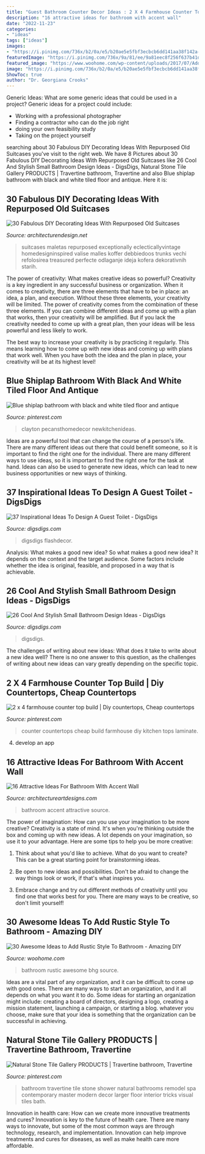 ```yaml
---
title: "Guest Bathroom Counter Decor Ideas : 2 X 4 Farmhouse Counter Top Build"
description: "16 attractive ideas for bathroom with accent wall"
date: "2022-11-23"
categories:
- "ideas"
tags: ["ideas"]
images:
- "https://i.pinimg.com/736x/b2/0a/e5/b20ae5e5fbf3ecbcb6dd141aa38f142a--travertine-bathroom-retro-bathrooms.jpg"
featuredImage: "https://i.pinimg.com/736x/9a/81/ee/9a81eec8f256f637b41d11395dfef08b.jpg"
featured_image: "https://www.woohome.com/wp-content/uploads/2017/07/Add-Rustic-Feel-to-Bathroom-4.jpg"
image: "https://i.pinimg.com/736x/b2/0a/e5/b20ae5e5fbf3ecbcb6dd141aa38f142a--travertine-bathroom-retro-bathrooms.jpg"
ShowToc: true
author: "Dr. Georgiana Crooks"
---
```



Generic Ideas: What are some generic ideas that could be used in a project?
Generic ideas for a project could include: 
- Working with a professional photographer 
- Finding a contractor who can do the job right 
- doing your own feasibility study 
- Taking on the project yourself

	

		
searching about 30 Fabulous DIY Decorating Ideas With Repurposed Old Suitcases you've visit to the right web. We have 8 Pictures about 30 Fabulous DIY Decorating Ideas With Repurposed Old Suitcases like 26 Cool And Stylish Small Bathroom Design Ideas - DigsDigs, Natural Stone Tile Gallery PRODUCTS | Travertine bathroom, Travertine and also Blue shiplap bathroom with black and white tiled floor and antique. Here it is:
		
    
## 30 Fabulous DIY Decorating Ideas With Repurposed Old Suitcases

<img loading=lazy src="https://cdn.architecturendesign.net/wp-content/uploads/2015/07/AD-Old-Suitcases-Decor-25.jpg" onerror="this.onerror=null;this.src='https://tse2.mm.bing.net/th?id=OIP.lApe2fHoRGwsrtaEgaX7iAHaJ4&amp;pid=15.1';" alt="30 Fabulous DIY Decorating Ideas With Repurposed Old Suitcases">

_Source: architecturendesign.net_

>suitcases maletas repurposed exceptionally eclecticallyvintage homedesigninspired valise malles koffer debbiedoos trunks vechi refolosirea treasured perfecte odlaganje ideja kofera dekorativnih starih. 

	

The power of creativity: What makes creative ideas so powerful?
Creativity is a key ingredient in any successful business or organization. When it comes to creativity, there are three elements that have to be in place: an idea, a plan, and execution. Without these three elements, your creativity will be limited. 
The power of creativity comes from the combination of these three elements. If you can combine different ideas and come up with a plan that works, then your creativity will be amplified. But if you lack the creativity needed to come up with a great plan, then your ideas will be less powerful and less likely to work. 

The best way to increase your creativity is by practicing it regularly. This means learning how to come up with new ideas and coming up with plans that work well. When you have both the idea and the plan in place, your creativity will be at its highest level!

    
## Blue Shiplap Bathroom With Black And White Tiled Floor And Antique

<img loading=lazy src="https://i.pinimg.com/736x/e8/5b/01/e85b013ebf477a1fa5812dbe35593a49.jpg" onerror="this.onerror=null;this.src='https://tse1.mm.bing.net/th?id=OIP.Ksz-16_jP6w5XrRBbR1IZQHaLH&amp;pid=15.1';" alt="Blue shiplap bathroom with black and white tiled floor and antique">

_Source: pinterest.com_

>clayton pecansthomedecor newkitchenideas. 

	

Ideas are a powerful tool that can change the course of a person's life. There are many different ideas out there that could benefit someone, so it is important to find the right one for the individual. There are many different ways to use ideas, so it is important to find the right one for the task at hand. Ideas can also be used to generate new ideas, which can lead to new business opportunities or new ways of thinking.

    
## 37 Inspirational Ideas To Design A Guest Toilet - DigsDigs

<img loading=lazy src="https://www.digsdigs.com/photos/guest-toilet-23.jpeg" onerror="this.onerror=null;this.src='https://tse3.mm.bing.net/th?id=OIP.jv0e5I1I0gYcce4uayHtfwHaLH&amp;pid=15.1';" alt="37 Inspirational Ideas To Design A Guest Toilet - DigsDigs">

_Source: digsdigs.com_

>digsdigs flashdecor. 

	

Analysis: What makes a good new idea?
So what makes a good new idea? It depends on the context and the target audience. Some factors include whether the idea is original, feasible, and proposed in a way that is achievable.

    
## 26 Cool And Stylish Small Bathroom Design Ideas - DigsDigs

<img loading=lazy src="https://www.digsdigs.com/photos/cool-and-stylish-small-bathroom-design-ideas-23-554x738.jpg" onerror="this.onerror=null;this.src='https://tse4.mm.bing.net/th?id=OIP.3InsbOgUET2l_lEo0mjpagHaJ3&amp;pid=15.1';" alt="26 Cool And Stylish Small Bathroom Design Ideas - DigsDigs">

_Source: digsdigs.com_

>digsdigs. 

	

The challenges of writing about new ideas: What does it take to write about a new idea well?
There is no one answer to this question, as the challenges of writing about new ideas can vary greatly depending on the specific topic.

    
## 2 X 4 Farmhouse Counter Top Build | Diy Countertops, Cheap Countertops

<img loading=lazy src="https://i.pinimg.com/736x/9a/81/ee/9a81eec8f256f637b41d11395dfef08b.jpg" onerror="this.onerror=null;this.src='https://tse3.mm.bing.net/th?id=OIP.w33eC_oyhmw7pfh-K86nKAHaJ3&amp;pid=15.1';" alt="2 x 4 farmhouse counter top build | Diy countertops, Cheap countertops">

_Source: pinterest.com_

>counter countertops cheap build farmhouse diy kitchen tops laminate. 

	

4. develop an app

    
## 16 Attractive Ideas For Bathroom With Accent Wall

<img loading=lazy src="https://www.architectureartdesigns.com/wp-content/uploads/2016/06/5-6.jpg" onerror="this.onerror=null;this.src='https://tse2.mm.bing.net/th?id=OIP.hY5Md2uPys92ZffsB4D_oAHaLH&amp;pid=15.1';" alt="16 Attractive Ideas For Bathroom With Accent Wall">

_Source: architectureartdesigns.com_

>bathroom accent attractive source. 

	

The power of imagination: How can you use your imagination to be more creative?
Creativity is a state of mind. It's when you're thinking outside the box and coming up with new ideas. A lot depends on your imagination, so use it to your advantage. Here are some tips to help you be more creative:
1. Think about what you'd like to achieve. What do you want to create? This can be a great starting point for brainstorming ideas.

2. Be open to new ideas and possibilities. Don't be afraid to change the way things look or work, if that's what inspires you.

3. Embrace change and try out different methods of creativity until you find one that works best for you. There are many ways to be creative, so don't limit yourself!

    
## 30 Awesome Ideas To Add Rustic Style To Bathroom - Amazing DIY

<img loading=lazy src="https://www.woohome.com/wp-content/uploads/2017/07/Add-Rustic-Feel-to-Bathroom-4.jpg" onerror="this.onerror=null;this.src='https://tse3.mm.bing.net/th?id=OIP.PTlBs3w5Msq7nCP71zdslwHaLK&amp;pid=15.1';" alt="30 Awesome Ideas to Add Rustic Style To Bathroom - Amazing DIY">

_Source: woohome.com_

>bathroom rustic awesome bhg source. 

	

Ideas are a vital part of any organization, and it can be difficult to come up with good ones. There are many ways to start an organization, and it all depends on what you want it to do. Some ideas for starting an organization might include: creating a board of directors, designing a logo, creating a mission statement, launching a campaign, or starting a blog. whatever you choose, make sure that your idea is something that the organization can be successful in achieving.

    
## Natural Stone Tile Gallery PRODUCTS | Travertine Bathroom, Travertine

<img loading=lazy src="https://i.pinimg.com/736x/b2/0a/e5/b20ae5e5fbf3ecbcb6dd141aa38f142a--travertine-bathroom-retro-bathrooms.jpg" onerror="this.onerror=null;this.src='https://tse4.mm.bing.net/th?id=OIP.mzl_SXnex8SCbSsCQe8QvQHaJ3&amp;pid=15.1';" alt="Natural Stone Tile Gallery PRODUCTS | Travertine bathroom, Travertine">

_Source: pinterest.com_

>bathroom travertine tile stone shower natural bathrooms remodel spa contemporary master modern decor larger floor interior tricks visual tiles bath. 

	

Innovation in health care: How can we create more innovative treatments and cures?
Innovation is key to the future of health care. There are many ways to innovate, but some of the most common ways are through technology, research, and implementation. Innovation can help improve treatments and cures for diseases, as well as make health care more affordable.

